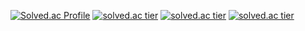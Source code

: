 [![Solved.ac Profile](http://mazassumnida.wtf/api/v2/generate_badge?boj=sksms1375)](https://solved.ac/sksms1375/)
[![solved.ac tier](http://mazassumnida.wtf/api/v2/generate_badge?boj=sksms1375)](https://solved.ac/sksms1375)
[![solved.ac tier](http://mazassumnida.wtf/api/mini/generate_badge?boj=sksms1375)](https://solved.ac/sksms1375)
[![solved.ac tier](http://mazassumnida.wtf/api/generate_badge?boj=sksms1375)](https://solved.ac/sksms1375)
